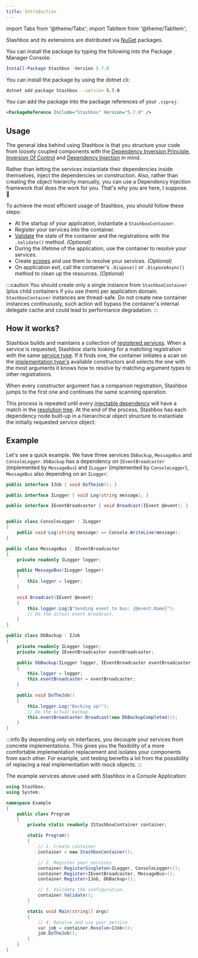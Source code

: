 ```yaml
---
title: Introduction
---
```


import Tabs from '@theme/Tabs'; 
import TabItem from '@theme/TabItem';

Stashbox and its extensions are distributed via [NuGet](https://www.nuget.org/packages?q=stashbox) packages.

<Tabs>
<TabItem value="Package Manager" label="Package Manager">

You can install the package by typing the following into the Package Manager Console:
```powershell
Install-Package Stashbox -Version 5.7.0
```

</TabItem>
<TabItem value="dotnet CLI" label="dotnet CLI">

You can install the package by using the dotnet cli:
```bash
dotnet add package Stashbox --version 5.7.0
```

</TabItem>
<TabItem value="PackageReference" label="PackageReference">

You can add the package into the package references of your `.csproj`:
```xml
<PackageReference Include="Stashbox" Version="5.7.0" />
```

</TabItem>
</Tabs>

## Usage
The general idea behind using Stashbox is that you structure your code from loosely coupled components with the [Dependency Inversion Principle](https://en.wikipedia.org/wiki/Dependency_inversion_principle), [Inversion Of Control](https://en.wikipedia.org/wiki/Inversion_of_control) and [Dependency Injection](https://martinfowler.com/articles/injection.html) in mind. 

Rather than letting the services instantiate their dependencies inside themselves, inject the dependencies on construction. Also, rather than creating the object hierarchy manually, you can use a Dependency Injection framework that does the work for you. That's why you are here, I suppose. 🙂

To achieve the most efficient usage of Stashbox, you should follow these steps:
- At the startup of your application, instantiate a `StashboxContainer`.
- Register your services into the container.
- [Validate](/docs/diagnostics/validation) the state of the container and the registrations with the `.Validate()` method. *(Optional)*
- During the lifetime of the application, use the container to resolve your services.
- Create [scopes](/docs/guides/scopes) and use them to resolve your services. *(Optional)*
- On application exit, call the container's `.Dispose()` or `.DisposeAsync()` method to clean up the resources. *(Optional)*

:::caution
You should create only a single instance from `StashboxContainer` (plus child containers if you use them) per application domain. `StashboxContainer` instances are thread-safe. Do not create new container instances continuously, such action will bypass the container's internal delegate cache and could lead to performance degradation. 
:::

## How it works?
Stashbox builds and maintains a collection of [registered services](/docs/getting-started/glossary#service-registration--registered-service). When a service is requested, Stashbox starts looking for a matching registration with the same [service type](/docs/getting-started/glossary#service-type--implementation-type). If it finds one, the container initiates a scan on the [implementation type's](/docs/getting-started/glossary#service-type--implementation-type) available constructors and selects the one with the most arguments it knows how to resolve by matching argument types to other registrations.

When every constructor argument has a companion registration, Stashbox jumps to the first one and continues the same scanning operation. 

This process is repeated until every [injectable dependency](/docs/getting-started/glossary#injectable-dependency) will have a match in the [resolution tree](/docs/getting-started/glossary#resolution-tree). At the end of the process, Stashbox has each dependency node built-up in a hierarchical object structure to instantiate the initially requested service object.

## Example
Let's see a quick example. We have three services `DbBackup`, `MessageBus` and `ConsoleLogger`. `DbBackup` has a dependency on `IEventBroadcaster` (implemented by `MessageBus`) and `ILogger` (implemented by `ConsoleLogger`), `MessageBus` also depending on an `ILogger`:
```cs
public interface IJob { void DoTheJob(); }

public interface ILogger { void Log(string message); }

public interface IEventBroadcaster { void Broadcast(IEvent @event); }


public class ConsoleLogger : ILogger
{
    public void Log(string message) => Console.WriteLine(message);
}

public class MessageBus : IEventBroadcaster
{
    private readonly ILogger logger;

    public MessageBus(ILogger logger)
    {
        this.logger = logger;
    }

    void Broadcast(IEvent @event) 
    {
        this.logger.Log($"Sending event to bus: {@event.Name}");
        // Do the actual event broadcast.
    }
}

public class DbBackup : IJob
{
    private readonly ILogger logger;
    private readonly IEventBroadcaster eventBroadcaster;

    public DbBackup(ILogger logger, IEventBroadcaster eventBroadcaster)
    {
        this.logger = logger;
        this.eventBroadcaster = eventBroadcaster;
    }

    public void DoTheJob() 
    {
        this.logger.Log("Backing up!");
        // Do the actual backup.
        this.eventBroadcaster.Broadcast(new DbBackupCompleted());
    } 
}
```

:::info
By depending only on interfaces, you decouple your services from concrete implementations. This gives you the flexibility of a more comfortable implementation replacement and isolates your components from each other. For example, unit testing benefits a lot from the possibility of replacing a real implementation with mock objects.
:::

The example services above used with Stashbox in a Console Application:

```cs
using Stashbox;
using System;

namespace Example
{
    public class Program
    {
        private static readonly IStashboxContainer container;

        static Program()
        {
            // 1. Create container
            container = new StashboxContainer();

            // 2. Register your services
            container.RegisterSingleton<ILogger, ConsoleLogger>();
            container.Register<IEventBroadcaster, MessageBus>();
            container.Register<IJob, DbBackup>();

            // 3. Validate the configuration.
            container.Validate();
        }

        static void Main(string[] args)
        {
            // 4. Resolve and use your service
            var job = container.Resolve<IJob>();
            job.DoTheJob();
        }
    }
}
```